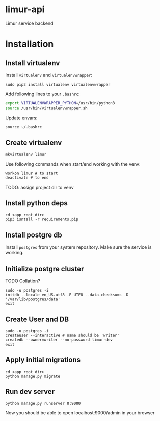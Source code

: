 # limur-api
Limur service backend

# Installation
## Install virtualenv
Install `virtualenv` and `virtualenvwrapper`:
```
sudo pip3 install virtualenv virtualenvwrapper
```

Add following lines to your `.bashrc`:
```sh
export VIRTUALENVWRAPPER_PYTHON=/usr/bin/python3
source /usr/bin/virtualenvwrapper.sh
```

Update envars:
```
source ~/.bashrc
```

## Create virtualenv
```
mkvirtualenv limur
```

Use following commands when start/end working with the venv:
```
workon limur # to start
deactivate # to end
```

TODO: assign project dir to venv

## Install python deps
```
cd <app_root_dir>
pip3 isntall -r requirements.pip
```

## Install postgre db
Install `postgres` from your system repository. Make sure the service is working.

## Initialize postgre cluster
TODO Collation?
```
sudo -u postgres -i
initdb --locale en_US.utf8 -E UTF8 --data-checksums -D '/var/lib/postgres/data'
exit
```

## Create User and DB
```
sudo -u postgres -i
createuser --interactive # name should be 'writer'
createdb --owner=writer --no-password limur-dev
exit
```

## Apply initial migrations
```
cd <app_root_dir>
python manage.py migrate
```

## Run dev server
```
python manage.py runserver 0:9000
```
Now you should be able to open localhost:9000/admin in your browser
